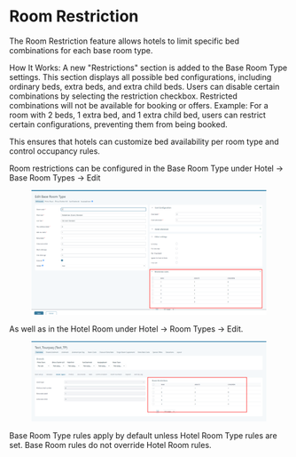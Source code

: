 # Room Restriction

The Room Restriction feature allows hotels to limit specific bed combinations for each base room type.

How It Works: A new "Restrictions" section is added to the Base Room Type settings. This section displays all possible bed configurations, including ordinary beds, extra beds, and extra child beds. Users can disable certain combinations by selecting the restriction checkbox. Restricted combinations will not be available for booking or offers. Example: For a room with 2 beds, 1 extra bed, and 1 extra child bed, users can restrict certain configurations, preventing them from being booked.

This ensures that hotels can customize bed availability per room type and control occupancy rules.

Room restrictions can be configured in the Base Room Type under Hotel → Base Room Types → Edit

<figure><img src="../../../.gitbook/assets/image (2) (1).png" alt=""><figcaption></figcaption></figure>

As well as in the Hotel Room under Hotel → Room Types → Edit.

<figure><img src="../../../.gitbook/assets/image (3) (2).png" alt=""><figcaption></figcaption></figure>

Base Room Type rules apply by default unless Hotel Room Type rules are set. Base Room rules do not override Hotel Room rules.
